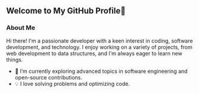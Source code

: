 ## Welcome to My GitHub Profile👋

### About Me

Hi there! I'm a passionate developer with a keen interest in coding, software development, and technology. I enjoy working on a variety of projects, from web development to data structures, and I'm always eager to learn new things.

- 🌱 I’m currently exploring advanced topics in software engineering and open-source contributions.
- 💡 I love solving problems and optimizing code.

<!--
**hrish7kesh/hrish7kesh** is a ✨ _special_ ✨ repository because its `README.md` (this file) appears on your GitHub profile.

Here are some ideas to get you started:

- 🔭 I’m currently working on ...
- 🌱 I’m currently learning ...
- 👯 I’m looking to collaborate on ...
- 🤔 I’m looking for help with ...
- 💬 Ask me about ...
- 📫 How to reach me: ...
- 😄 Pronouns: ...
- ⚡ Fun fact: ...
-->

